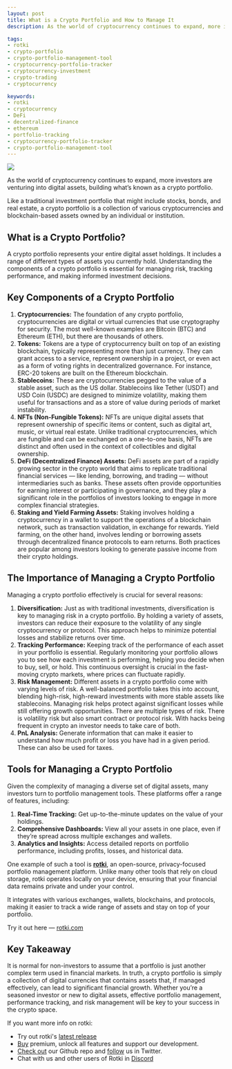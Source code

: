 ```yaml
---
layout: post
title: What is a Crypto Portfolio and How to Manage It
description: As the world of cryptocurrency continues to expand, more investors are venturing into digital assets, building what’s known as a crypto portfolio.

tags:
- rotki
- crypto-portfolio
- crypto-portfolio-management-tool
- cryptocurrency-portfolio-tracker
- cryptocurrency-investment
- crypto-trading
- cryptocurrency

keywords:
- rotki
- cryptocurrency
- DeFi
- decentralized-finance
- ethereum
- portfolio-tracking
- cryptocurrency-portfolio-tracker
- crypto-portfolio-management-tool
---
```


<img class="post_image_not_set_size with_border" src="{{'/public/post13/week-4-blog-post-cover-image-1.png' | relative_url}}" />

As the world of cryptocurrency continues to expand, more investors are venturing into digital assets, building what’s known as a crypto portfolio.

Like a traditional investment portfolio that might include stocks, bonds, and real estate, a crypto portfolio is a collection of various cryptocurrencies and blockchain-based assets owned by an individual or institution.


## What is a Crypto Portfolio?

A crypto portfolio represents your entire digital asset holdings. It includes a range of different types of assets you currently hold. Understanding the components of a crypto portfolio is essential for managing risk, tracking performance, and making informed investment decisions.


## Key Components of a Crypto Portfolio

1. **Cryptocurrencies:** The foundation of any crypto portfolio, cryptocurrencies are digital or virtual currencies that use cryptography for security. The most well-known examples are Bitcoin (BTC) and Ethereum (ETH), but there are thousands of others.
2. **Tokens:** Tokens are a type of cryptocurrency built on top of an existing blockchain, typically representing more than just currency. They can grant access to a service, represent ownership in a project, or even act as a form of voting rights in decentralized governance. For instance, ERC-20 tokens are built on the Ethereum blockchain.
3. **Stablecoins:** These are cryptocurrencies pegged to the value of a stable asset, such as the US dollar. Stablecoins like Tether (USDT) and USD Coin (USDC) are designed to minimize volatility, making them useful for transactions and as a store of value during periods of market instability.
4. **NFTs (Non-Fungible Tokens):** NFTs are unique digital assets that represent ownership of specific items or content, such as digital art, music, or virtual real estate. Unlike traditional cryptocurrencies, which are fungible and can be exchanged on a one-to-one basis, NFTs are distinct and often used in the context of collectibles and digital ownership.
5. **DeFi (Decentralized Finance) Assets:** DeFi assets are part of a rapidly growing sector in the crypto world that aims to replicate traditional financial services — like lending, borrowing, and trading — without intermediaries such as banks. These assets often provide opportunities for earning interest or participating in governance, and they play a significant role in the portfolios of investors looking to engage in more complex financial strategies.
6. **Staking and Yield Farming Assets:** Staking involves holding a cryptocurrency in a wallet to support the operations of a blockchain network, such as transaction validation, in exchange for rewards. Yield farming, on the other hand, involves lending or borrowing assets through decentralized finance protocols to earn returns. Both practices are popular among investors looking to generate passive income from their crypto holdings.


## The Importance of Managing a Crypto Portfolio

Managing a crypto portfolio effectively is crucial for several reasons:

1. **Diversification:** Just as with traditional investments, diversification is key to managing risk in a crypto portfolio. By holding a variety of assets, investors can reduce their exposure to the volatility of any single cryptocurrency or protocol. This approach helps to minimize potential losses and stabilize returns over time.
2. **Tracking Performance:** Keeping track of the performance of each asset in your portfolio is essential. Regularly monitoring your portfolio allows you to see how each investment is performing, helping you decide when to buy, sell, or hold. This continuous oversight is crucial in the fast-moving crypto markets, where prices can fluctuate rapidly.
3. **Risk Management:** Different assets in a crypto portfolio come with varying levels of risk. A well-balanced portfolio takes this into account, blending high-risk, high-reward investments with more stable assets like stablecoins. Managing risk helps protect against significant losses while still offering growth opportunities. There are multiple types of risk. There is volatility risk but also smart contract or protocol risk. With hacks being frequent in crypto an investor needs to take care of both.
4. **PnL Analysis:** Generate information that can make it easier to understand how much profit or loss you have had in a given period. These can also be used for taxes.


## Tools for Managing a Crypto Portfolio

Given the complexity of managing a diverse set of digital assets, many investors turn to portfolio management tools. These platforms offer a range of features, including:

1. **Real-Time Tracking:** Get up-to-the-minute updates on the value of your holdings.
2. **Comprehensive Dashboards:** View all your assets in one place, even if they’re spread across multiple exchanges and wallets.
3. **Analytics and Insights:** Access detailed reports on portfolio performance, including profits, losses, and historical data.


One example of such a tool is **[rotki](https://rotki.com/)**, an open-source, privacy-focused portfolio management platform. Unlike many other tools that rely on cloud storage, rotki operates locally on your device, ensuring that your financial data remains private and under your control.

It integrates with various exchanges, wallets, blockchains, and protocols, making it easier to track a wide range of assets and stay on top of your portfolio.

Try it out here — [rotki.com](https://rotki.com/)

## Key Takeaway

It is normal for non-investors to assume that a portfolio is just another complex term used in financial markets. In truth, a crypto portfolio is simply a collection of digital currencies that contains assets that, if managed effectively, can lead to significant financial growth. Whether you’re a seasoned investor or new to digital assets, effective portfolio management, performance tracking, and risk management will be key to your success in the crypto space.



If you want more info on rotki:

- Try out rotki's [latest release](https://github.com/rotki/rotki/releases)
- [Buy](https://rotki.com/products) premium, unlock all features and support our development.
- [Check out](https://github.com/rotki/rotki) our Github repo and [follow](https://twitter.com/rotkiapp) us in Twitter.
- Chat with us and other users of Rotki in [Discord](https://discord.rotki.com/)

